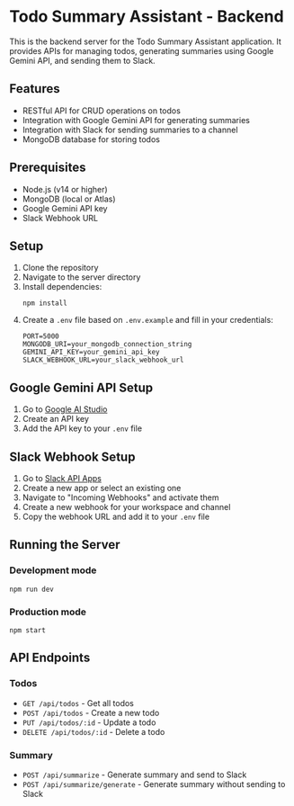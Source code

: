 # Todo Summary Assistant - Backend

This is the backend server for the Todo Summary Assistant application. It provides APIs for managing todos, generating summaries using Google Gemini API, and sending them to Slack.

## Features

- RESTful API for CRUD operations on todos
- Integration with Google Gemini API for generating summaries
- Integration with Slack for sending summaries to a channel
- MongoDB database for storing todos

## Prerequisites

- Node.js (v14 or higher)
- MongoDB (local or Atlas)
- Google Gemini API key
- Slack Webhook URL

## Setup

1. Clone the repository
2. Navigate to the server directory
3. Install dependencies:
   ```
   npm install
   ```
4. Create a `.env` file based on `.env.example` and fill in your credentials:
   ```
   PORT=5000
   MONGODB_URI=your_mongodb_connection_string
   GEMINI_API_KEY=your_gemini_api_key
   SLACK_WEBHOOK_URL=your_slack_webhook_url
   ```

## Google Gemini API Setup

1. Go to [Google AI Studio](https://makersuite.google.com/app/apikey)
2. Create an API key
3. Add the API key to your `.env` file

## Slack Webhook Setup

1. Go to [Slack API Apps](https://api.slack.com/apps)
2. Create a new app or select an existing one
3. Navigate to "Incoming Webhooks" and activate them
4. Create a new webhook for your workspace and channel
5. Copy the webhook URL and add it to your `.env` file

## Running the Server

### Development mode

```
npm run dev
```

### Production mode

```
npm start
```

## API Endpoints

### Todos

- `GET /api/todos` - Get all todos
- `POST /api/todos` - Create a new todo
- `PUT /api/todos/:id` - Update a todo
- `DELETE /api/todos/:id` - Delete a todo

### Summary

- `POST /api/summarize` - Generate summary and send to Slack
- `POST /api/summarize/generate` - Generate summary without sending to Slack
